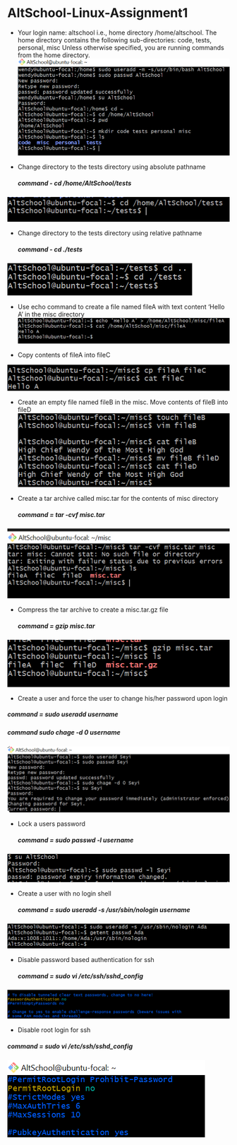 # AltSchool-Linux-Assignment1

* Your login name: altschool i.e., home directory /home/altschool. The home directory contains the following sub-directories: code, tests, personal, misc Unless otherwise specified, you are running commands from the home directory.
![login name: AltSchool with home directory and sub-directory](/images/LoginName.png)

* Change directory to the tests directory using absolute pathname
   ##### command - cd /home/AltSchool/tests
![Absolute Pathname](/images/AbsolutePathname.png)

* Change directory to the tests directory using relative pathname
   ##### command - cd ./tests
![Relative Pathname](/images/RelativePathname.png)

* Use echo command to create a file named fileA with text content ‘Hello A’ in the misc directory
![Create file using echo command](/images/EchoCommand.png)

* Copy contents of fileA into fileC
  
![Copy Contents of FileA To FileC](/images/CopyContentofFileAToFileC.png)


* Create an empty file named fileB in the misc. Move contents of fileB into fileD
![Create FileB and Move contents to FileD](/images/CreateAndMoveFileBToFileD.png)

* Create a tar archive called misc.tar for the contents of misc directory
    ##### command = tar -cvf misc.tar
![Tar Archive File](/images/TarArchive.png)

* Compress the tar archive to create a misc.tar.gz file
  ##### command = gzip misc.tar
![Compress Tar Archive File](/images/CompressTarArchive.png)

* Create a user and force the user to change his/her password upon login
##### command = sudo useradd username 
 ##### command sudo chage -d 0 username
![Create User and Force User to Change Password Upon Login](/images/ForceUserToChangePasswdUponLogin.png)

* Lock a users password
  ##### command = sudo passwd -l username
![LockUserPassword](/images/LockUserPassword.png)

* Create a user with no login shell
  ##### command = sudo useradd -s /usr/sbin/nologin username
![NoLoginUser](/images/NoLoginUser.png)

* Disable password based authentication for ssh
  ##### command = sudo vi /etc/ssh/sshd_config
![DisablePasswordForSSH](/images/DisablePasswordForSSh.png)

* Disable root login for ssh
##### command = sudo vi /etc/ssh/sshd_config
![DisableRootLoginForSSH](/images/DisableRootLoginForSSH.png)
